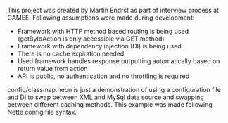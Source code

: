 This project was created by Martin Endršt as part of interview process at GAMEE.
Following assumptions were made during development:
- Framework with HTTP method based routing is being used (getByIdAction is only accessible via GET method)
- Framework with dependency injection (DI) is being used
- There is no cache expiration needed
- Used framework handles response outputting automatically based on return value from action
- API is public, no authentication and no throttling is required

config/classmap.neon is just a demonstration of using a configuration file and DI to swap between XML and MySql data source and swapping between different caching methods. This example was made following Nette config file syntax.
